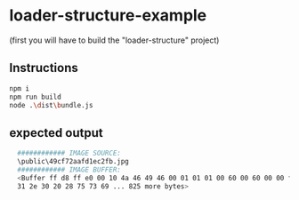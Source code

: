 # loader-structure-example

(first you will have to build the "loader-structure" project)

## Instructions
```bash
npm i
npm run build
node .\dist\bundle.js
```

## expected output
```bash
  ############ IMAGE SOURCE:
  \public\49cf72aafd1ec2fb.jpg
  ############ IMAGE BUFFER:
  <Buffer ff d8 ff e0 00 10 4a 46 49 46 00 01 01 01 00 60 00 60 00 00 ff fe 00 3e 43 52 45 41 54 4f 52 3a 20 67 64 2d 6a 70 65 67 20 76 
  31 2e 30 20 28 75 73 69 ... 825 more bytes>
```
